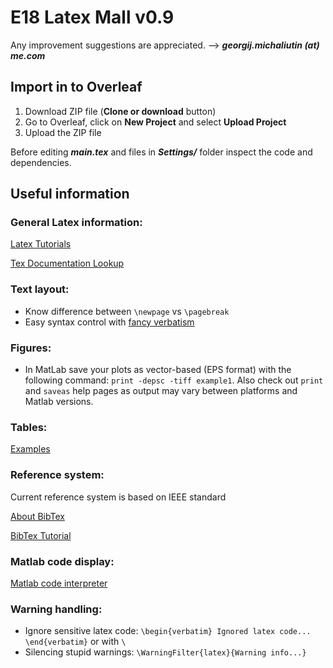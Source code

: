 # E18 Latex Mall v0.9
Any improvement suggestions are appreciated. –> ***georgij.michaliutin (at) me.com***

## Import in to Overleaf
1. Download ZIP file (**Clone or download** button)
1. Go to Overleaf, click on **New Project** and select **Upload Project**
1. Upload the ZIP file



Before editing ***main.tex*** and files in ***Settings/*** folder inspect the code and dependencies.

## Useful information

### General Latex information:
[Latex Tutorials](https://www.latex-tutorial.com)

[Tex Documentation Lookup](http://texdoc.net)


### Text layout:
* Know difference between `\newpage` vs `\pagebreak`
* Easy syntax control with [fancy verbatism](http://texdoc.net/texmf-dist/doc/latex/fancyvrb/fancyvrb.pdf)

### Figures:
* In MatLab save your plots as vector-based (EPS format) with the following command:
`print -depsc -tiff example1`. Also check out `print` and `saveas` help pages as output may vary between platforms and Matlab versions.

### Tables:
[Examples](https://www.latex-tutorial.com/tutorials/tables/)

### Reference system:
Current reference system is based on IEEE standard

[About BibTex](https://en.wikipedia.org/wiki/BibTeX)

[BibTex Tutorial](https://www.latex-tutorial.com/tutorials/bibtex/)

### Matlab code display:
[Matlab code interpreter](https://github.com/nasa/nasa-latex-docs/blob/master/support/packages/mcode/mcode.sty)

### Warning handling:
* Ignore sensitive latex code: `\begin{verbatim} Ignored latex code... \end{verbatim}` or with `\`
* Silencing stupid warnings: `\WarningFilter{latex}{Warning info...}`

